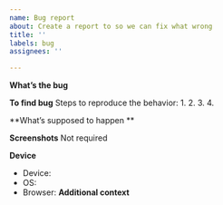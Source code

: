 ```yaml
---
name: Bug report
about: Create a report to so we can fix what wrong
title: ''
labels: bug
assignees: ''

---
```


**What’s the bug**


**To find bug**
Steps to reproduce the behavior:
1. 
2. 
3. 
4.

**What’s supposed to happen **


**Screenshots**
Not required 

**Device**
- Device: 
- OS: 
 - Browser:
**Additional context**
